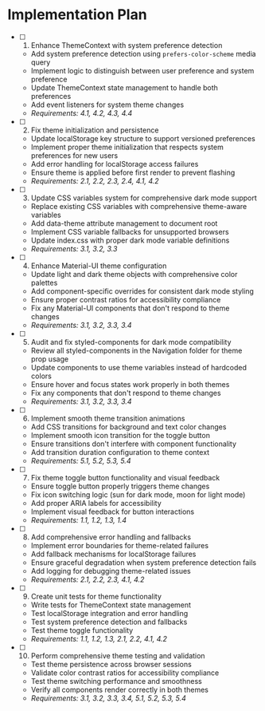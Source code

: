 # Implementation Plan

- [ ] 1. Enhance ThemeContext with system preference detection
  - Add system preference detection using `prefers-color-scheme` media query
  - Implement logic to distinguish between user preference and system preference
  - Update ThemeContext state management to handle both preferences
  - Add event listeners for system theme changes
  - _Requirements: 4.1, 4.2, 4.3, 4.4_

- [ ] 2. Fix theme initialization and persistence
  - Update localStorage key structure to support versioned preferences
  - Implement proper theme initialization that respects system preferences for new users
  - Add error handling for localStorage access failures
  - Ensure theme is applied before first render to prevent flashing
  - _Requirements: 2.1, 2.2, 2.3, 2.4, 4.1, 4.2_

- [ ] 3. Update CSS variables system for comprehensive dark mode support
  - Replace existing CSS variables with comprehensive theme-aware variables
  - Add data-theme attribute management to document root
  - Implement CSS variable fallbacks for unsupported browsers
  - Update index.css with proper dark mode variable definitions
  - _Requirements: 3.1, 3.2, 3.3_

- [ ] 4. Enhance Material-UI theme configuration
  - Update light and dark theme objects with comprehensive color palettes
  - Add component-specific overrides for consistent dark mode styling
  - Ensure proper contrast ratios for accessibility compliance
  - Fix any Material-UI components that don't respond to theme changes
  - _Requirements: 3.1, 3.2, 3.3, 3.4_

- [ ] 5. Audit and fix styled-components for dark mode compatibility
  - Review all styled-components in the Navigation folder for theme prop usage
  - Update components to use theme variables instead of hardcoded colors
  - Ensure hover and focus states work properly in both themes
  - Fix any components that don't respond to theme changes
  - _Requirements: 3.1, 3.2, 3.3, 3.4_

- [ ] 6. Implement smooth theme transition animations
  - Add CSS transitions for background and text color changes
  - Implement smooth icon transition for the toggle button
  - Ensure transitions don't interfere with component functionality
  - Add transition duration configuration to theme context
  - _Requirements: 5.1, 5.2, 5.3, 5.4_

- [ ] 7. Fix theme toggle button functionality and visual feedback
  - Ensure toggle button properly triggers theme changes
  - Fix icon switching logic (sun for dark mode, moon for light mode)
  - Add proper ARIA labels for accessibility
  - Implement visual feedback for button interactions
  - _Requirements: 1.1, 1.2, 1.3, 1.4_

- [ ] 8. Add comprehensive error handling and fallbacks
  - Implement error boundaries for theme-related failures
  - Add fallback mechanisms for localStorage failures
  - Ensure graceful degradation when system preference detection fails
  - Add logging for debugging theme-related issues
  - _Requirements: 2.1, 2.2, 2.3, 4.1, 4.2_

- [ ] 9. Create unit tests for theme functionality
  - Write tests for ThemeContext state management
  - Test localStorage integration and error handling
  - Test system preference detection and fallbacks
  - Test theme toggle functionality
  - _Requirements: 1.1, 1.2, 1.3, 2.1, 2.2, 4.1, 4.2_

- [ ] 10. Perform comprehensive theme testing and validation
  - Test theme persistence across browser sessions
  - Validate color contrast ratios for accessibility compliance
  - Test theme switching performance and smoothness
  - Verify all components render correctly in both themes
  - _Requirements: 3.1, 3.2, 3.3, 3.4, 5.1, 5.2, 5.3, 5.4_